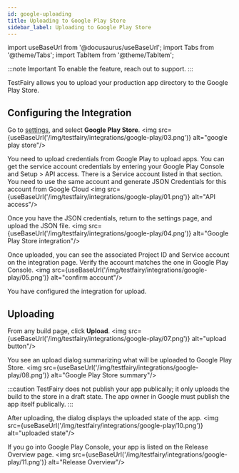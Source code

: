 ```yaml
---
id: google-uploading
title: Uploading to Google Play Store
sidebar_label: Uploading to Google Play Store
---
```


import useBaseUrl from '@docusaurus/useBaseUrl';
import Tabs from '@theme/Tabs';
import TabItem from '@theme/TabItem';

:::note Important
To enable the feature, reach out to support.
:::

TestFairy allows you to upload your production app directory to the Google Play Store.

## Configuring the Integration

Go to [settings](https://app.testfairy.com/settings/integrations), and select **Google Play Store**.
<img src={useBaseUrl('/img/testfairy/integrations/google-play/03.png')} alt="google play store"/>

You need to upload credentials from Google Play to upload apps. You can get the service account credentials by entering your Google Play Console and Setup > API access. There is a Service account listed in that section. You need to use the same account and generate JSON Credentials for this account from Google Cloud
<img src={useBaseUrl('/img/testfairy/integrations/google-play/01.png')} alt="API access"/>

Once you have the JSON credentials, return to the settings page, and upload the JSON file.
<img src={useBaseUrl('/img/testfairy/integrations/google-play/04.png')} alt="Google Play Store integration"/>

Once uploaded, you can see the associated Project ID and Service account on the integration page. Verify the account matches the one in Google Play Console.
<img src={useBaseUrl('/img/testfairy/integrations/google-play/05.png')} alt="confirm account"/>

You have configured the integration for upload.

## Uploading

From any build page, click **Upload**.
<img src={useBaseUrl('/img/testfairy/integrations/google-play/07.png')} alt="upload button"/>

You see an upload dialog summarizing what will be uploaded to Google Play Store.
<img src={useBaseUrl('/img/testfairy/integrations/google-play/08.png')} alt="Google Play Store summary"/>

:::caution
TestFairy does not publish your app publically; it only uploads the build to the store in a draft state. The app owner in Google must publish the app itself publically.
:::

After uploading, the dialog displays the uploaded state of the app.
<img src={useBaseUrl('/img/testfairy/integrations/google-play/10.png')} alt="uploaded state"/>

If you go into Google Play Console, your app is listed on the Release Overview page.
<img src={useBaseUrl('/img/testfairy/integrations/google-play/11.png')} alt="Release Overview"/>

